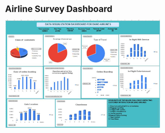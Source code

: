 # Airline Survey Dashboard
![](https://github.com/Blessingochai6/DANO-Airline-customer-survey-data-insights/blob/9f06d007e802bd8546c9c84723604f6b515f8b65/Capture.JPG)
